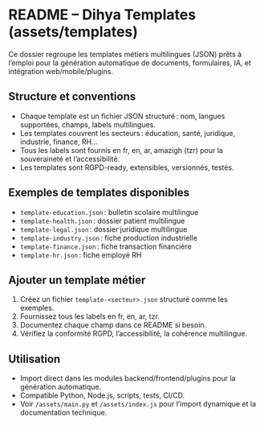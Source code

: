# README – Dihya Templates (assets/templates)

Ce dossier regroupe les templates métiers multilingues (JSON) prêts à l’emploi pour la génération automatique de documents, formulaires, IA, et intégration web/mobile/plugins.

## Structure et conventions
- Chaque template est un fichier JSON structuré : nom, langues supportées, champs, labels multilingues.
- Les templates couvrent les secteurs : éducation, santé, juridique, industrie, finance, RH…
- Tous les labels sont fournis en fr, en, ar, amazigh (tzr) pour la souveraineté et l’accessibilité.
- Les templates sont RGPD-ready, extensibles, versionnés, testés.

## Exemples de templates disponibles
- `template-education.json` : bulletin scolaire multilingue
- `template-health.json` : dossier patient multilingue
- `template-legal.json` : dossier juridique multilingue
- `template-industry.json` : fiche production industrielle
- `template-finance.json` : fiche transaction financière
- `template-hr.json` : fiche employé RH

## Ajouter un template métier
1. Créez un fichier `template-<secteur>.json` structuré comme les exemples.
2. Fournissez tous les labels en fr, en, ar, tzr.
3. Documentez chaque champ dans ce README si besoin.
4. Vérifiez la conformité RGPD, l’accessibilité, la cohérence multilingue.

## Utilisation
- Import direct dans les modules backend/frontend/plugins pour la génération automatique.
- Compatible Python, Node.js, scripts, tests, CI/CD.
- Voir `/assets/main.py` et `/assets/index.js` pour l’import dynamique et la documentation technique.
